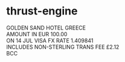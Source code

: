 # thrust-engine

GOLDEN SAND HOTEL     GREECE                
AMOUNT IN EUR         100.00                
ON 14 JUL VISA FX RATE 1.409841              
INCLUDES NON-STERLING TRANS FEE £2.12       
BCC 
